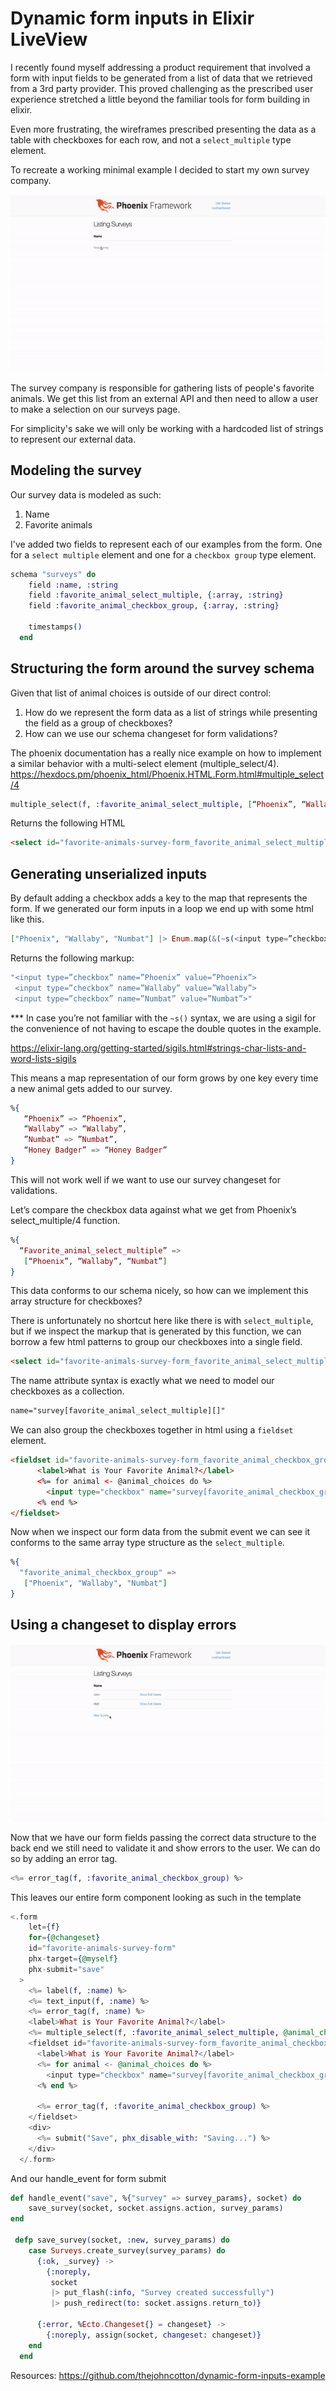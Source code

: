 # Dynamic form inputs in Elixir LiveView

I recently found myself addressing a product requirement that involved a form with input fields to be generated from a list of data that we retrieved from a 3rd party provider. This proved challenging as the prescribed user experience stretched a little beyond the familiar tools for form building in elixir.

Even more frustrating, the wireframes prescribed presenting the data as a table with checkboxes for each row, and not a `select_multiple` type element.

To recreate a working minimal example I decided to start my own survey company.

![app overview image](app_overview.gif)

The survey company is responsible for gathering lists of people's favorite animals. We get this list from an external API and then need to allow a user to make a selection on our surveys page.

For simplicity's sake we will only be working with a hardcoded list of strings to represent our external data.

## Modeling the survey

Our survey data is modeled as such:
1. Name
1. Favorite animals

I've added two fields to represent each of our examples from the form. One for a `select multiple` element and one for a `checkbox group` type element.
```elixir
schema "surveys" do
    field :name, :string
    field :favorite_animal_select_multiple, {:array, :string}
    field :favorite_animal_checkbox_group, {:array, :string}

    timestamps()
  end
```
## Structuring the form around the survey schema

Given that list of animal choices is outside of our direct control:
1. How do we represent the form data as a list of strings while presenting the field as a group of checkboxes?
1. How can we use our schema changeset for form validations?


The phoenix documentation has a really nice example on how to implement a similar behavior with a multi-select element (multiple_select/4).
https://hexdocs.pm/phoenix_html/Phoenix.HTML.Form.html#multiple_select/4

```elixir
multiple_select(f, :favorite_animal_select_multiple, [“Phoenix”, “Wallaby”, “Numbat”])
```
Returns the following HTML
```html
<select id="favorite-animals-survey-form_favorite_animal_select_multiple" multiple="" name="survey[favorite_animal_select_multiple][]"><option value="Phoenix">Phoenix</option><option value="Wallaby">Wallaby</option><option value="Numbat">Numbat</option></select>
```


## Generating unserialized inputs 

By default adding a checkbox adds a key to the map that represents the form. If we generated our form inputs in a loop we end up with some html like this.
```elixir
["Phoenix", "Wallaby", "Numbat"] |> Enum.map(&(~s(<input type=”checkbox” name=”#{&1}”>))) |> Enum.join()
```
Returns the following markup:

```elixir
"<input type=”checkbox” name=”Phoenix” value=”Phoenix”>
 <input type=”checkbox” name=”Wallaby” value=”Wallaby”>
 <input type=”checkbox” name=”Numbat” value=”Numbat”>"
 ```

*** In case  you’re not familiar with the `~s()` syntax, we are using a sigil for the convenience of not having to escape the double quotes in the example.

https://elixir-lang.org/getting-started/sigils.html#strings-char-lists-and-word-lists-sigils

This means a map representation of our form grows by one key every time a new animal gets added to our survey.

```elixir
%{
   “Phoenix” => “Phoenix”,
   “Wallaby” => “Wallaby”,
   ”Numbat” => ”Numbat”,
   “Honey Badger” => “Honey Badger”
}
```

This will not work well if we want to use our survey changeset for validations.

Let’s compare the checkbox data against what we get from Phoenix’s select_multiple/4 function.


```elixir
%{
  “Favorite_animal_select_multiple” =>
   [“Phoenix”, “Wallaby”, “Numbat”]
}
```
This data conforms to our schema nicely, so how can we implement this array structure for checkboxes?

There is unfortunately no shortcut here like there is with `select_multiple`, but if we inspect the markup that is generated by this function, we can borrow a few html patterns to group our checkboxes into a single field.


```html
<select id="favorite-animals-survey-form_favorite_animal_select_multiple" multiple="" name="survey[favorite_animal_select_multiple][]"><option value="Phoenix">Phoenix</option><option value="Wallaby">Wallaby</option><option value="Numbat">Numbat</option></select>
```
The name attribute syntax is exactly what we need to model our checkboxes as a collection.

```html
name="survey[favorite_animal_select_multiple][]"
```

We can also group the checkboxes together in html using a `fieldset` element.
```html
<fieldset id="favorite-animals-survey-form_favorite_animal_checkbox_group">
      <label>What is Your Favorite Animal?</label>
      <%= for animal <- @animal_choices do %>
        <input type="checkbox" name="survey[favorite_animal_checkbox_group][]" value={animal} /><%= animal %><br />
      <% end %>
</fieldset>
```

Now when we inspect our form data from the submit event we can see it conforms to the same array type structure as the `select_multiple`.

```elixir
%{
  "favorite_animal_checkbox_group" =>
   ["Phoenix", "Wallaby", "Numbat"]
}
```
## Using a changeset to display errors

![error tags image](error_tags.gif)

Now that we have our form fields passing the correct data structure to the back end we still need to validate it and show errors to the user. We can do so by adding an error tag.

```elixir
<%= error_tag(f, :favorite_animal_checkbox_group) %>
```

This leaves our entire form component looking as such in the template
```elixir
<.form
    let={f}
    for={@changeset}
    id="favorite-animals-survey-form"
    phx-target={@myself}
    phx-submit="save"
  >
    <%= label(f, :name) %>
    <%= text_input(f, :name) %>
    <%= error_tag(f, :name) %>
    <label>What is Your Favorite Animal?</label>
    <%= multiple_select(f, :favorite_animal_select_multiple, @animal_choices) %>
    <fieldset id="favorite-animals-survey-form_favorite_animal_checkbox_group">
      <label>What is Your Favorite Animal?</label>
      <%= for animal <- @animal_choices do %>
        <input type="checkbox" name="survey[favorite_animal_checkbox_group][]" value={animal} /><%= animal %><br />
      <% end %>

      <%= error_tag(f, :favorite_animal_checkbox_group) %>
    </fieldset>
    <div>
      <%= submit("Save", phx_disable_with: "Saving...") %>
    </div>
  </.form>
```
And our handle_event for form submit
```elixir
def handle_event("save", %{"survey" => survey_params}, socket) do
    save_survey(socket, socket.assigns.action, survey_params)
end

 defp save_survey(socket, :new, survey_params) do
    case Surveys.create_survey(survey_params) do
      {:ok, _survey} ->
        {:noreply,
         socket
         |> put_flash(:info, "Survey created successfully")
         |> push_redirect(to: socket.assigns.return_to)}

      {:error, %Ecto.Changeset{} = changeset} ->
        {:noreply, assign(socket, changeset: changeset)}
    end
  end
```

Resources: 
https://github.com/thejohncotton/dynamic-form-inputs-example